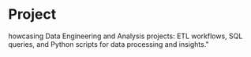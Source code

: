# Project
howcasing Data Engineering and Analysis projects: ETL workflows, SQL queries, and Python scripts for data processing and insights."
